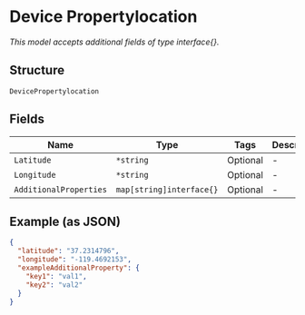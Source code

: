 
# Device Propertylocation

*This model accepts additional fields of type interface{}.*

## Structure

`DevicePropertylocation`

## Fields

| Name | Type | Tags | Description |
|  --- | --- | --- | --- |
| `Latitude` | `*string` | Optional | - |
| `Longitude` | `*string` | Optional | - |
| `AdditionalProperties` | `map[string]interface{}` | Optional | - |

## Example (as JSON)

```json
{
  "latitude": "37.2314796",
  "longitude": "-119.4692153",
  "exampleAdditionalProperty": {
    "key1": "val1",
    "key2": "val2"
  }
}
```

